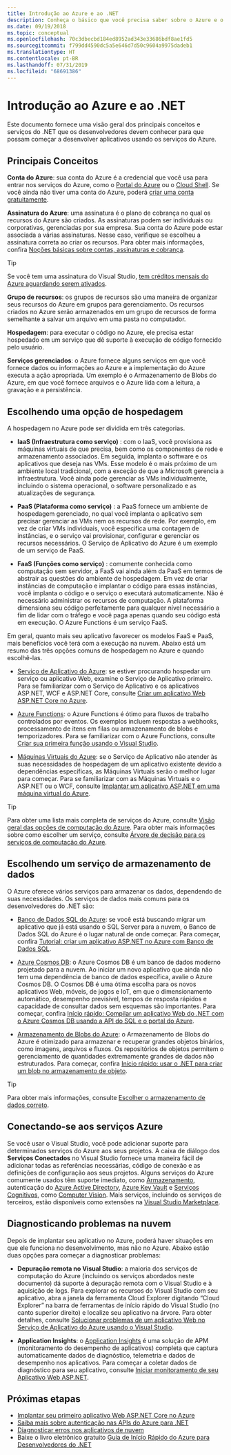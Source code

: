 ```yaml
---
title: Introdução ao Azure e ao .NET
description: Conheça o básico que você precisa saber sobre o Azure e o .NET.
ms.date: 09/19/2018
ms.topic: conceptual
ms.openlocfilehash: 70c3dbecbd184ed8952ad343e33686bdf8ae1fd5
ms.sourcegitcommit: f799dd4590dc5a5e646d7d50c9604a9975dadeb1
ms.translationtype: HT
ms.contentlocale: pt-BR
ms.lasthandoff: 07/31/2019
ms.locfileid: "68691386"
---
```

# <a name="get-started-with-azure-and-net"></a>Introdução ao Azure e ao .NET

Este documento fornece uma visão geral dos principais conceitos e serviços do .NET que os desenvolvedores devem conhecer para que possam começar a desenvolver aplicativos usando os serviços do Azure.

## <a name="key-concepts"></a>Principais Conceitos

**Conta do Azure**: sua conta do Azure é a credencial que você usa para entrar nos serviços do Azure, como o [Portal do Azure](https://portal.azure.com) ou o [Cloud Shell](https://shell.azure.com). Se você ainda não tiver uma conta do Azure, poderá [criar uma conta gratuitamente](https://azure.microsoft.com/free/dotnet/).

**Assinatura do Azure**: uma assinatura é o plano de cobrança no qual os recursos do Azure são criados. As assinaturas podem ser individuais ou corporativas, gerenciadas por sua empresa. Sua conta do Azure pode estar associada a várias assinaturas. Nesse caso, verifique se escolheu a assinatura correta ao criar os recursos. Para obter mais informações, confira [Noções básicas sobre contas, assinaturas e cobrança](https://docs.microsoft.com/azure/guides/developer/azure-developer-guide#understanding-accounts-subscriptions-and-billing).

> [!TIP]
> Se você tem uma assinatura do Visual Studio, [tem créditos mensais do Azure aguardando serem ativados](https://azure.microsoft.com/pricing/member-offers/credit-for-visual-studio-subscribers/).

**Grupo de recursos**: os grupos de recursos são uma maneira de organizar seus recursos do Azure em grupos para gerenciamento. Os recursos criados no Azure serão armazenados em um grupo de recursos de forma semelhante a salvar um arquivo em uma pasta no computador.

**Hospedagem**: para executar o código no Azure, ele precisa estar hospedado em um serviço que dê suporte à execução de código fornecido pelo usuário.

**Serviços gerenciados**: o Azure fornece alguns serviços em que você fornece dados ou informações ao Azure e a implementação do Azure executa a ação apropriada. Um exemplo é o Armazenamento de Blobs do Azure, em que você fornece arquivos e o Azure lida com a leitura, a gravação e a persistência.

## <a name="choosing-a-hosting-option"></a>Escolhendo uma opção de hospedagem

A hospedagem no Azure pode ser dividida em três categorias.

* **IaaS (Infraestrutura como serviço)** : com o IaaS, você provisiona as máquinas virtuais de que precisa, bem como os componentes de rede e armazenamento associados. Em seguida, implanta o software e os aplicativos que deseja nas VMs. Esse modelo é o mais próximo de um ambiente local tradicional, com a exceção de que a Microsoft gerencia a infraestrutura. Você ainda pode gerenciar as VMs individualmente, incluindo o sistema operacional, o software personalizado e as atualizações de segurança.

* **PaaS (Plataforma como serviço)** : a PaaS fornece um ambiente de hospedagem gerenciado, no qual você implanta o aplicativo sem precisar gerenciar as VMs nem os recursos de rede. Por exemplo, em vez de criar VMs individuais, você especifica uma contagem de instâncias, e o serviço vai provisionar, configurar e gerenciar os recursos necessários. O Serviço de Aplicativo do Azure é um exemplo de um serviço de PaaS.
  
* **FaaS (Funções como serviço)** : comumente conhecida como computação sem servidor, a FaaS vai ainda além da PaaS em termos de abstrair as questões do ambiente de hospedagem. Em vez de criar instâncias de computação e implantar o código para essas instâncias, você implanta o código e o serviço o executará automaticamente. Não é necessário administrar os recursos de computação. A plataforma dimensiona seu código perfeitamente para qualquer nível necessário a fim de lidar com o tráfego e você paga apenas quando seu código está em execução. O Azure Functions é um serviço FaaS.

Em geral, quanto mais seu aplicativo favorecer os modelos FaaS e PaaS, mais benefícios você terá com a execução na nuvem. Abaixo está um resumo das três opções comuns de hospedagem no Azure e quando escolhê-las.

* [Serviço de Aplicativo do Azure](https://docs.microsoft.com/azure/app-service/app-service-value-prop-what-is): se estiver procurando hospedar um serviço ou aplicativo Web, examine o Serviço de Aplicativo primeiro. Para se familiarizar com o Serviço de Aplicativo e os aplicativos ASP.NET, WCF e ASP.NET Core, consulte [Criar um aplicativo Web ASP.NET Core no Azure](https://docs.microsoft.com/azure/app-service/app-service-web-get-started-dotnet).

* [Azure Functions](https://docs.microsoft.com/azure/azure-functions/functions-overview): o Azure Functions é ótimo para fluxos de trabalho controlados por eventos. Os exemplos incluem respostas a webhooks, processamento de itens em filas ou armazenamento de blobs e temporizadores. Para se familiarizar com o Azure Functions, consulte [Criar sua primeira função usando o Visual Studio](https://docs.microsoft.com/azure/azure-functions/functions-create-your-first-function-visual-studio).

* [Máquinas Virtuais do Azure](https://docs.microsoft.com/azure/virtual-machines/): se o Serviço de Aplicativo não atender às suas necessidades de hospedagem de um aplicativo existente devido a dependências específicas, as Máquinas Virtuais serão o melhor lugar para começar. Para se familiarizar com as Máquinas Virtuais e o ASP.NET ou o WCF, consulte [Implantar um aplicativo ASP.NET em uma máquina virtual do Azure](https://tutorials.visualstudio.com/aspnet-vm/intro).

> [!TIP]
> Para obter uma lista mais completa de serviços do Azure, consulte [Visão geral das opções de computação do Azure](https://docs.microsoft.com/azure/architecture/guide/technology-choices/compute-overview#azure-compute-options). Para obter mais informações sobre como escolher um serviço, consulte [Árvore de decisão para os serviços de computação do Azure](https://docs.microsoft.com/azure/architecture/guide/technology-choices/compute-decision-tree).

## <a name="choosing-a-data-storage-service"></a>Escolhendo um serviço de armazenamento de dados

O Azure oferece vários serviços para armazenar os dados, dependendo de suas necessidades. Os serviços de dados mais comuns para os desenvolvedores do .NET são:

* [Banco de Dados SQL do Azure](https://docs.microsoft.com/azure/sql-database/): se você está buscando migrar um aplicativo que já está usando o SQL Server para a nuvem, o Banco de Dados SQL do Azure é o lugar natural de onde começar. Para começar, confira [Tutorial: criar um aplicativo ASP.NET no Azure com Banco de Dados SQL](https://docs.microsoft.com/azure/app-service/app-service-web-tutorial-dotnet-sqldatabase).

* [Azure Cosmos DB](https://docs.microsoft.com/azure/cosmos-db/): o Azure Cosmos DB é um banco de dados moderno projetado para a nuvem. Ao iniciar um novo aplicativo que ainda não tem uma dependência de banco de dados específica, avalie o Azure Cosmos DB. O Cosmos DB é uma ótima escolha para os novos aplicativos Web, móveis, de jogos e IoT, em que o dimensionamento automático, desempenho previsível, tempos de resposta rápidos e capacidade de consultar dados sem esquemas são importantes. Para começar, confira [Início rápido: Compilar um aplicativo Web do .NET com o Azure Cosmos DB usando a API do SQL e o portal do Azure](https://docs.microsoft.com/azure/cosmos-db/create-sql-api-dotnet).

* [Armazenamento de Blobs do Azure](https://docs.microsoft.com/azure/storage/): o Armazenamento de Blobs do Azure é otimizado para armazenar e recuperar grandes objetos binários, como imagens, arquivos e fluxos. Os repositórios de objetos permitem o gerenciamento de quantidades extremamente grandes de dados não estruturados. Para começar, confira [Início rápido: usar o .NET para criar um blob no armazenamento de objeto](https://docs.microsoft.com/azure/storage/blobs/storage-quickstart-blobs-dotnet).

> [!TIP]
> Para obter mais informações, consulte [Escolher o armazenamento de dados correto](https://docs.microsoft.com/azure/architecture/guide/technology-choices/data-store-overview).

## <a name="connecting-to-azure-services"></a>Conectando-se aos serviços Azure

Se você usar o Visual Studio, você pode adicionar suporte para determinados serviços do Azure aos seus projetos.  A caixa de diálogo dos **Serviços Conectados** no Visual Studio fornece uma maneira fácil de adicionar todas as referências necessárias, código de conexão e as definições de configuração aos seus projetos.  Alguns serviços do Azure comumente usados têm suporte imediato, como [Armazenamento](/azure/vs-azure-tools-connected-services-storage), autenticação do [Azure Active Directory](/azure/active-directory/develop/vs-active-directory-add-connected-service), [Azure Key Vault](/azure/key-vault/vs-key-vault-add-connected-service) e [Serviços Cognitivos](/azure/cognitive-services/), como [Computer Vision](/azure/cognitive-services/computer-vision/vs-computer-vision-connected-service).  Mais serviços, incluindo os serviços de terceiros, estão disponíveis como extensões na [Visual Studio Marketplace](https://marketplace.visualstudio.com/search?term=connected%20service&target=VS&category=Tools&vsVersion=&subCategory=All&sortBy=Relevance).

## <a name="diagnosing-problems-in-the-cloud"></a>Diagnosticando problemas na nuvem
Depois de implantar seu aplicativo no Azure, poderá haver situações em que ele funciona no desenvolvimento, mas não no Azure. Abaixo estão duas opções para começar a diagnosticar problemas:

* **Depuração remota no Visual Studio**: a maioria dos serviços de computação do Azure (incluindo os serviços abordados neste documento) dá suporte à depuração remota com o Visual Studio e à aquisição de logs. Para explorar os recursos do Visual Studio com seu aplicativo, abra a janela da ferramenta Cloud Explorer digitando “Cloud Explorer” na barra de ferramentas de início rápido do Visual Studio (no canto superior direito) e localize seu aplicativo na árvore. Para obter detalhes, consulte [Solucionar problemas de um aplicativo Web no Serviço de Aplicativo do Azure usando o Visual Studio](https://docs.microsoft.com/azure/app-service/web-sites-dotnet-troubleshoot-visual-studio#remotedebug).

* **Application Insights**: o [Application Insights](https://docs.microsoft.com/azure/application-insights/) é uma solução de APM (monitoramento do desempenho de aplicativos) completa que captura automaticamente dados de diagnóstico, telemetria e dados de desempenho nos aplicativos. Para começar a coletar dados de diagnóstico para seu aplicativo, consulte [Iniciar monitoramento de seu Aplicativo Web ASP.NET](https://docs.microsoft.com/azure/application-insights/quick-monitor-portal).

## <a name="next-steps"></a>Próximas etapas

* [Implantar seu primeiro aplicativo Web ASP.NET Core no Azure](https://docs.microsoft.com/azure/app-service/app-service-web-get-started-dotnet)
* [Saiba mais sobre autenticação nas APIs do Azure para .NET](dotnet-sdk-azure-authenticate.md)
* [Diagnosticar erros nos aplicativos de nuvem](https://blogs.msdn.microsoft.com/webdev/2018/02/07/diagnosing-errors-on-your-cloud-apps)
* Baixe o livro eletrônico gratuito [Guia de Início Rápido do Azure para Desenvolvedores do .NET](https://www.microsoft.com/net/download/thank-you/azure-quick-start-ebook)
